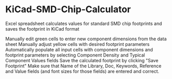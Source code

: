 # KiCad-SMD-Chip-Calculator
Excel spreadsheet calculates values for standard SMD chip footprints and saves the footprint in KiCad format

Manually edit green cells to enter new component dimensions from the data sheet
Manually adjust yellow cells with desired footprint parameters
Automatically populate all input cells with component dimensions and footprint parameters by selecting Component Density and
Typical Component Values fields
Save the calculated footprint by clicking "Save Footprint"  Make sure that Name of the Library, Doc, Keywords, Reference and Value fields (and font sizes for those fields) are entered and correct.
